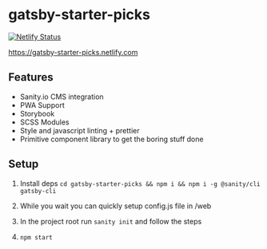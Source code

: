 # gatsby-starter-picks

[![Netlify Status](https://api.netlify.com/api/v1/badges/93ecc1ca-2fd8-427a-96de-245af6e0d17a/deploy-status)](https://app.netlify.com/sites/gatsby-starter-picks/deploys)

https://gatsby-starter-picks.netlify.com

## Features

- Sanity.io CMS integration
- PWA Support
- Storybook
- SCSS Modules
- Style and javascript linting + prettier
- Primitive component library to get the boring stuff done

## Setup

1. Install deps
   `cd gatsby-starter-picks && npm i && npm i -g @sanity/cli gatsby-cli`

2. While you wait you can quickly setup config.js file in /web

3. In the project root run `sanity init` and follow the steps

4. `npm start`
